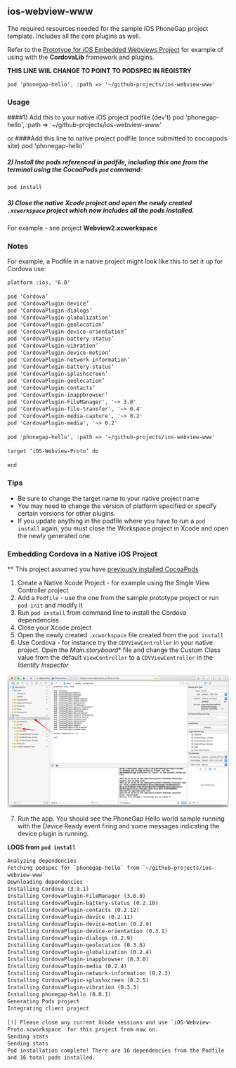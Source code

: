 ## ios-webview-www
The required resources needed for the sample iOS PhoneGap project template. Includes all the core plugins as well. 

Refer to the [Prototype for iOS Embedded Webviews Project](https://github.com/phonegap/phonegap-webview-ios) for example of using with the **CordovaLib** framework and plugins.

**THIS LINE WIlL CHANGE TO POINT TO PODSPEC IN REGISTRY**

	pod 'phonegap-hello', :path => '~/github-projects/ios-webview-www'

### Usage
####1) Add this to your native iOS project podfile (dev't)
	pod 'phonegap-hello', :path => '~/github-projects/ios-webview-www'

or 
####Add this line to native project podfile (once submitted to cocoapods site)
	pod 'phonegap-hello'
	
##### 2) Install the pods referenced in podfile, including this one from the terminal using the CocoaPods `pod` command:
	pod install
	
##### 3) Close the native Xcode project and open the newly created `.xcworkspace` project which now includes all the pods installed. 
For example - see project **Webview2.xcworkspace**


### Notes
For example, a Podfile in a native project might look like this to set it up for Cordova use:

	platform :ios, '6.0'

	pod 'Cordova’
	pod 'CordovaPlugin-device’
	pod 'CordovaPlugin-dialogs’
	pod 'CordovaPlugin-globalization’
	pod 'CordovaPlugin-geolocation’
	pod 'CordovaPlugin-device-orientation’
	pod 'CordovaPlugin-battery-status’
	pod 'CordovaPlugin-vibration’
	pod 'CordovaPlugin-device-motion’
	pod 'CordovaPlugin-network-information’
	pod 'CordovaPlugin-battery-status’
	pod 'CordovaPlugin-splashscreen’
	pod 'CordovaPlugin-geolocation’
	pod 'CordovaPlugin-contacts’
	pod 'CordovaPlugin-inappbrowser’
	pod 'CordovaPlugin-FileManager', '~> 3.0'
	pod 'CordovaPlugin-file-transfer', '~> 0.4'
	pod 'CordovaPlugin-media-capture', '~> 0.2'
	pod 'CordovaPlugin-media', '~> 0.2'

	pod 'phonegap-hello', :path => '~/github-projects/ios-webview-www'

	target ‘iOS-Webview-Proto’ do

	end

### Tips
* Be sure to change the target name to your native project name
* You may need to change the version of platform specified or specify certain versions for other plugins.
* If you update anything in the podfile where you have to run a `pod install` again, you must close the Workspace project in Xcode and open the newly generated one. 


### Embedding Cordova in a Native iOS Project
** This project assumed you have [previously installed CocoaPods](https://guides.cocoapods.org/using/getting-started.html) 

1. Create a Native Xcode Project - for example using the Single View Controller project
2. Add a `Podfile` - use the one from the sample prototype project or run `pod init` and modify it
3. Run `pod install` from command line to install the Cordova dependencies
4. Close your Xcode project 
5. Open the newly created `.xcworkspace` file created from the `pod install`
6. Use Cordova - for instance try the `CDVViewController` in your native project. Open the *Main.storyboard** file 
and change the Custom Class value from the default `ViewController` to a `CDVViewController` in the *Identity Inspector*  

![Example 1](ex1.png)

7. Run the app. You should see the PhoneGap Hello world sample running with the Device Ready event firing and some messages indicating 
the device plugin is running. 

**LOGS from `pod install`**

	Analyzing dependencies
	Fetching podspec for `phonegap-hello` from `~/github-projects/ios-webview-www`
	Downloading dependencies
	Installing Cordova (3.9.1)
	Installing CordovaPlugin-FileManager (3.0.0)
	Installing CordovaPlugin-battery-status (0.2.10)
	Installing CordovaPlugin-contacts (0.2.12)
	Installing CordovaPlugin-device (0.2.11)
	Installing CordovaPlugin-device-motion (0.2.9)
	Installing CordovaPlugin-device-orientation (0.3.1)
	Installing CordovaPlugin-dialogs (0.2.9)
	Installing CordovaPlugin-geolocation (0.3.6)
	Installing CordovaPlugin-globalization (0.2.4)
	Installing CordovaPlugin-inappbrowser (0.3.0)
	Installing CordovaPlugin-media (0.2.4)
	Installing CordovaPlugin-network-information (0.2.3)
	Installing CordovaPlugin-splashscreen (0.2.5)
	Installing CordovaPlugin-vibration (0.3.3)
	Installing phonegap-hello (0.0.1)
	Generating Pods project
	Integrating client project

	[!] Please close any current Xcode sessions and use `iOS-Webview-Proto.xcworkspace` for this project from now on.
	Sending stats
	Sending stats
	Pod installation complete! There are 16 dependencies from the Podfile and 16 total pods installed.